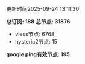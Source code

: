 更新时间2025-09-24 13:11:30

**总订阅: 188**
**总节点: 31876**
- vless节点: 6768
- hysteria2节点: 15

**google ping有效节点: 195**
